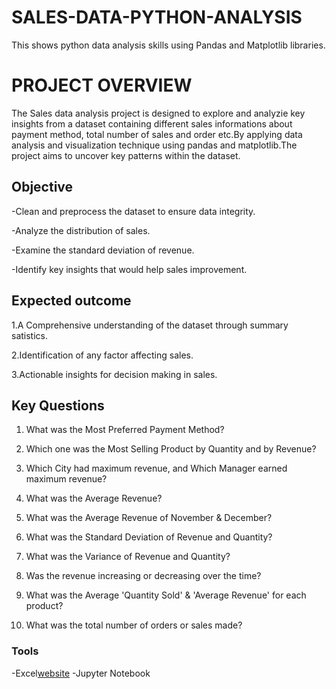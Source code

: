 # SALES-DATA-PYTHON-ANALYSIS
This shows python data analysis skills using Pandas and Matplotlib libraries.

# PROJECT OVERVIEW

The Sales data analysis project is designed to explore and analyzie key insights from a dataset containing different sales informations about payment method, total number of sales and order etc.By applying data analysis and visualization technique using pandas and matplotlib.The project aims to uncover key patterns within the dataset.

## Objective
-Clean and preprocess the dataset to ensure data integrity.

-Analyze the distribution of sales.

-Examine the standard deviation of revenue.

-Identify key insights that would help sales improvement.

## Expected outcome
1.A Comprehensive understanding of the dataset through summary satistics.

2.Identification of any factor affecting sales.

3.Actionable insights for decision making in sales.

## Key Questions
1. What was the Most Preferred Payment Method?
   
2. Which one was the Most Selling Product by Quantity and by Revenue?
  
3. Which City had maximum revenue, and Which Manager earned maximum revenue?
  
4. What was the Average Revenue?
 
5. What was the Average Revenue of November & December?
  
6. What was the Standard Deviation of Revenue and Quantity?
    
7. What was the Variance of Revenue and Quantity?
 
8. Was the revenue increasing or decreasing over the time?
 
9. What was the Average 'Quantity Sold' & 'Average Revenue' for each product?
 
10. What was the total number of orders or sales made? 

### Tools
-Excel[website](http://office.com)
-Jupyter Notebook
